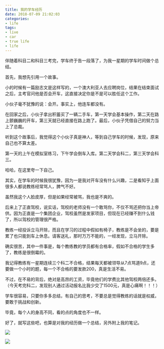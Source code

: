 ```yaml
---
title: 我的学车经历
date: 2018-07-09 21:02:03
categories:
- life
tags:
- live
- car
- true life
- life
---
```

伴随着科目二和科目三考完，学车终于告一段落了，为我一星期的学车时间做个总结。

<!-- more -->

首先，我想先引用一个故事。

小的时候有一篇励志文是这样写的，一个澳大利亚人去应聘岗位，结果在结束面试之后，主考官问他是否会开车，这直接决定你是不是可以胜任这个工作。

小伙子毫不犹豫的说：会开。事实上，他连车都没有。

在回家之后，小伙子拿出积蓄买了一辆二手车，第一天学会基本操作，第二天在路上颤巍巍的开车，第三天就已经直接在路上跑了。最后，小伙子凭借自己的努力当上了总裁。

听到这个故事后，我觉得这个小伙子真是神人，等到自己学车的时候，发现，原来自己也不算太差。

第一天的上午在模拟室练习，下午学会倒车入库。第二天学会科二，第三天学会科三。

哈哈，在这里夸一下自己。

其实，在学车的时候我很犹豫，因为一是我对开车没有什么兴趣，二是看知乎上面很多人都说教练经常骂人，脾气不好。

虽然我这个人脸皮厚，但是如果经常被骂，我也是不爽的。

后来上了正直驾校，说实话，驾校的老师没有一个敢骂你，不仅不骂还把你当上帝供。因为正直是一个集团企业，驾校虽然是发家项目，但现在已经赚不到什么钱了，所以驾校的管理很严格。

教练一经投诉立马开除，而且在学习的过程中假如有椅子，教练是不会坐的，要是累了也只能到车上休息。请客送礼，那时万万不能的，一经发现，立马开除。

确实很苦，其中一件事是，每个教练教的学员都有合格率，假如不合格的学生多了，教练是很倒霉的。

我记得教练有一星期连续三个科二不合格，结果每天都被领导从7点骂道9点，还要做一个小时的题，每一个不合格的要发款200，真是生活不易。

不过，在不易的背后，绝对是高昂的工资，毕竟他们的学费比其他驾校两倍还多。（今天考完科二，发现别人通过活动报名比我少交了1500元，真是心痛啊！！！）

学车很容易，只要你多多总结，有自己的思考，不要总是觉得教练的话就是权威，要敢于挑战和创新。

毕竟，每个人的身高不同，看的点的角度也不一样。

好了，就写这些吧，也算是对我的经历做一个总结，另外附上我的笔记。

![](/images/life/0_0.jpg)

![](/images/life/0_1.jpg)
